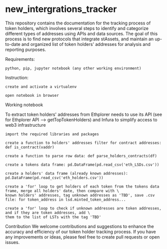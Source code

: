 # new_intergrations_tracker


This repository contains the documentation for the tracking process of token holders, which involves several steps to identify and categorize different types of addresses using APIs and data sources. The goal of this process is to find new protocols that integrate stAssets, and maintain an up-to-date and organized list of token holders' addresses for analysis and reporting purposes.


Requirements:

    python, pip, jupyter notebook (any other working environment)

Instruction:

    create and activate a virtualenv

    open notebook in browser

Working notebook

To extract token holders' addresses from Ethplorer needs to use its API (see for Ethplorer API --> getTopTokenHolders) and Infura to simplify access to web3 infrastructure

    import the required libraries and packages

    create a function to holders' addresses filter for contract addresses: def is_contract(vaddr)

    create a function to parse row data: def parse_holders_contracts(df)

    create a tokens data frame: pd.DataFrame(pd.read_csv('eth_LSDs.csv'))

    create a holders' data frame (already known addresses): pd.DataFrame(pd.read_csv('eth_holders.csv'))

    create a 'for' loop to get holders of each token from the tokens data frame, merge all holders' date, then compare with \
    known holders' addresses, tag unknown addresses as 'TBD', save .csv file: for token_address in lsd.minted_token_address...
      
    create a 'for' loop to check if unknown addresses are token addresses, and if they are token addresses, add \
    them to the list of LSTs with the tag 'TBD'


Contribution
We welcome contributions and suggestions to enhance the accuracy and efficiency of our token holder tracking process. If you have any improvements or ideas, please feel free to create pull requests or open issues.




